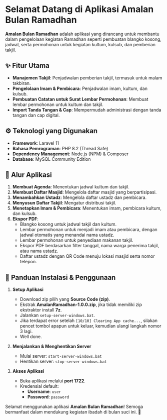 # Selamat Datang di Aplikasi Amalan Bulan Ramadhan

**Amalan Bulan Ramadhan** adalah aplikasi yang dirancang untuk membantu dalam pengelolaan kegiatan Ramadhan seperti pembuatan blangko kosong, jadwal, serta permohonan untuk kegiatan kultum, kulsub, dan pemberian takjil.

## ✨ Fitur Utama

- **Manajemen Takjil**: Penjadwalan pemberian takjil, termasuk untuk malam takbiran.
- **Pengelolaan Imam & Pembicara**: Penjadwalan imam, kultum, dan kulsub.
- **Pembuatan Catatan untuk Surat Lembar Permohonan**: Membuat lembar permohonan untuk kultum dan takjil.
- **Import Tanda Tangan & Cap**: Mempermudah administrasi dengan tanda tangan dan cap digital.

## ⚙️ Teknologi yang Digunakan

- **Framework**: Laravel 11
- **Bahasa Pemrograman**: PHP 8.2 (Thread Safe)
- **Dependency Management**: Node.js (NPM) & Composer
- **Database**: MySQL Community Edition

## 🔄 Alur Aplikasi

1. **Membuat Agenda**: Menentukan jadwal kultum dan takjil.
2. **Membuat Daftar Masjid**: Mengelola daftar masjid yang berpartisipasi.
3. **Menambahkan Ustadz**: Mengelola daftar ustadz dan pembicara.
4. **Menyusun Daftar Takjil**: Mengatur distribusi takjil.
5. **Menetapkan Imam & Pembicara**: Menentukan imam, pembicara kultum, dan kulsub.
6. **Ekspor PDF**:
   - Blangko kosong untuk jadwal takjil dan kultum.
   - Lembar permohonan untuk menjadi imam atau pembicara, dengan jadwal otomatis yang menandai nama ustadz.
   - Lembar permohonan untuk penyediaan makanan takjil.
   - Ekspor PDF berdasarkan filter tanggal, nama warga penerima takjil, atau nama ustadz.
   - Daftar ustadz dengan QR Code menuju lokasi masjid serta nomor telepon.

## 🚀 Panduan Instalasi & Penggunaan

1. **Setup Aplikasi**

   - Download zip pilih yang **Source Code (zip)**.
   - Ekstrak **AmalanRamadhan-1.0.0.zip**, jika tidak memiliki zip ekstraktor install **7z**.
   - Jalankan `setup-server-windows.bat`.
   - Jika terdapat error setelah `[10/10] Clearing App cache...`, silakan pencet tombol apapun untuk keluar, kemudian ulangi langkah nomor 3 lagi.
   - Well done.

2. **Menjalankan & Menghentikan Server**

   - Mulai server: `start-server-windows.bat`
   - Hentikan server: `stop-server-windows.bat`

3. **Akses Aplikasi**
   - Buka aplikasi melalui **port 1722**.
   - Kredensial default:
     - **Username**: `user`
     - **Password**: `password`

Selamat menggunakan aplikasi **Amalan Bulan Ramadhan**! Semoga bermanfaat dalam mendukung kegiatan ibadah di bulan suci ini. 🙏
